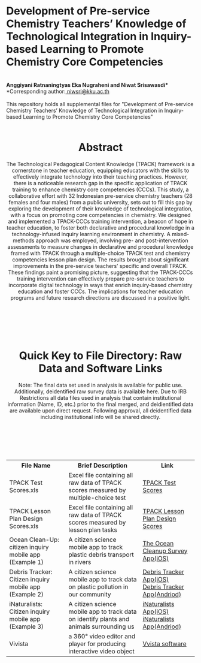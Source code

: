 # Development of Pre-service Chemistry Teachers’ Knowledge of Technological Integration in Inquiry-based Learning to Promote Chemistry Core Competencies
<br>
<b>Anggiyani Ratnaningtyas Eka Nugraheni and Niwat Srisawasdi*</b><br>
*Corresponding author:<a href= "mailto: niwsri@kku.ac.th"> niwsri@kku.ac.th </a><br>
<br>
This repository holds all supplemental files for "Development of Pre-service Chemistry Teachers’ Knowledge of Technological Integration in Inquiry-based Learning to Promote Chemistry Core Competencies"<br>
<br>
<header>
  <h1>Abstract</h1>
  <p>The Technological Pedagogical Content Knowledge (TPACK) framework is a cornerstone in teacher education, equipping educators with the skills to effectively integrate technology into their teaching practices. However, there is a noticeable research gap in the specific application of TPACK training to enhance chemistry core competencies (CCCs). This study, a collaborative effort with 32 Indonesian pre-service chemistry teachers (28 females and four males) from a public university, sets out to fill this gap by exploring the development of their knowledge of technological integration, with a focus on promoting core competencies in chemistry. We designed and implemented a TPACK-CCCs training intervention, a beacon of hope in teacher education, to foster both declarative and procedural knowledge in a technology-infused inquiry learning environment in chemistry. A mixed-methods approach was employed, involving pre- and post-intervention assessments to measure changes in declarative and procedural knowledge framed with TPACK through a multiple-choice TPACK test and chemistry competencies lesson plan design. The results brought about significant improvements in the pre-service teachers’ specific and overall TPACK. These findings paint a promising picture, suggesting that the TPACK-CCCs training intervention can effectively prepare pre-service teachers to incorporate digital technology in ways that enrich inquiry-based chemistry education and foster CCCs. The implications for teacher education programs and future research directions are discussed in a positive light.</p>
</header>
<br>
<br>
<header>
  <h1>Quick Key to File Directory: Raw Data and Software Links</h1>
  <p>Note: The final data set used in analysis is available for public use. Additionally, deidentified raw survey data is available here. Due to IRB Restrictions all data files used in analysis that contain institutional information (Name, ID, etc.) prior to the final merged, and deidientified data are available upon direct request. Following approval, all deidentified data including institutional info will be shared directly.</p>
</header><br>
<br>
<table>
  <tr>
    <th>File Name</th>
    <th>Brief Description</th>
    <th>Link</th>
  </tr>
  <tr>
    <td>TPACK Test Scores.xls</td>
    <td>Excel file containing all raw data of TPACK scores measured by multiple-choice test</td>
    <td><a href="https://github.com/niwsri/CERP-Data-TPACK-CCCs-/blob/main/TPACK%20Test%20Scores.xls">TPACK Test Scores</a></td>
  </tr>
  <tr>
    <td>TPACK Lesson Plan Design Scores.xls</td>
    <td>Excel file containing all raw data of TPACK scores measured by lesson plan tasks</td>
    <td><a href="https://github.com/niwsri/CERP-Data-TPACK-CCCs-/blob/main/TPACK%20Lesson%20Plan%20Design%20Scores.xls">TPACK Lesson Plan Design Scores</a></td>
  </tr>
  <tr>
    <td>Ocean Clean-Up: citizen inquiry mobile app (Example 1)</td>
    <td>A citizen science mobile app to track plastic debris transport in rivers</td>
    <td><a href="https://apps.apple.com/nl/app/the-ocean-cleanup-survey-app/id1533071965">The Ocean Cleanup Survey App(iOS)</a></td>
  </tr>
  <tr>
    <td>Debris Tracker: Citizen inquiry mobile app (Example 2)</td>
    <td>A citizen science mobile app to track data on plastic pollution in our community</td>
    <td><a href="https://apps.apple.com/us/app/marine-debris-tracker/id432758761?mt=8&amp;ign-mpt=uo%3D4">Debris Tracker App(iOS)<br>
    <a href="https://play.google.com/store/apps/details?id=edu.uga.engr.geolog.marinedebristrack">Debris Tracker App(Andriod)</a></td>
  </tr>
  <tr>
    <td>iNaturalists: Citizen inquiry mobile app (Example 3)</td>
    <td>A citizen science mobile app to track data on identify plants and animals surrounding us</td>
    <td><a href="https://apps.apple.com/us/app/inaturalist/id421397028">iNaturalists App(iOS)<br>
    <a href="https://play.google.com/store/apps/details?id=org.inaturalist.android">iNaturalists App(Andriod)</a></td>
  </tr>
  <tr>
    <td>Vivista</td>
    <td>a 360° video editor and player for producing interactive video object</td>
    <td><a href="https://github.com/pxl-research/Vivista-Legacy/releases">Vvista software</a></td>
  </tr>
</table>

